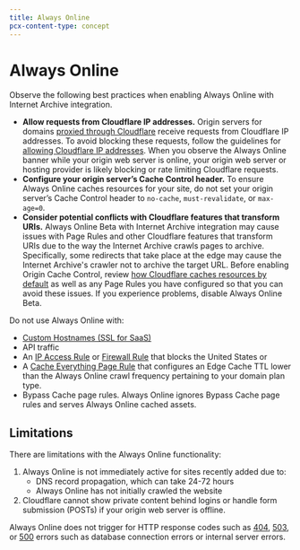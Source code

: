 ```yaml
---
title: Always Online
pcx-content-type: concept
---
```


# Always Online

Observe the following best practices when enabling Always Online with Internet Archive integration.

- **Allow requests from Cloudflare IP addresses.** Origin servers for domains [proxied through Cloudflare](https://support.cloudflare.com/hc/articles/205195708#h_815d1b1e-74cf-4a5f-b477-e441a76ac3fd) receive requests from Cloudflare IP addresses. To avoid blocking these requests, follow the guidelines for [allowing Cloudflare IP addresses](https://support.cloudflare.com/hc/articles/201897700). When you observe the Always Online banner while your origin web server is online, your origin web server or hosting provider is likely blocking or rate limiting Cloudflare requests.
- **Configure your origin server’s Cache Control header.** To ensure Always Online caches resources for your site, do not set your origin server’s Cache Control header to `no-cache`, `must-revalidate`, or `max-age=0`.
- **Consider potential conflicts with Cloudflare features that transform URIs.** Always Online Beta with Internet Archive integration may cause issues with Page Rules and other Cloudflare features that transform URIs due to the way the Internet Archive crawls pages to archive. Specifically, some redirects that take place at the edge may cause the Internet Archive's crawler not to archive the target URL. Before enabling Origin Cache Control, review [how Cloudflare caches resources by default](/about/default-cache-behavior) as well as any Page Rules you have configured so that you can avoid these issues. If you experience problems, disable Always Online Beta.

Do not use Always Online with:

- [Custom Hostnames (SSL for SaaS)](https://developers.cloudflare.com/ssl/ssl-for-saas)
- API traffic
- An [IP Access Rule](https://support.cloudflare.com/hc/articles/217074967) or [Firewall Rule](https://support.cloudflare.com/hc/articles/360016473712) that blocks the United States or
- A [Cache Everything Page Rule](/how-to/create-page-rules#cache-everything) that configures an Edge Cache TTL lower than the Always Online crawl frequency pertaining to your domain plan type.
- Bypass Cache page rules. Always Online ignores Bypass Cache page rules and serves Always Online cached assets.

## Limitations

There are limitations with the Always Online functionality:

1. Always Online is not immediately active for sites recently added due to:
   - DNS record propagation, which can take 24-72 hours
   - Always Online has not initially crawled the website
2. Cloudflare cannot show private content behind logins or handle form submission (POSTs) if your origin web server is offline.

Always Online does not trigger for HTTP response codes such as [404](https://support.cloudflare.com/hc/articles/115003014512#code_404), [503](https://support.cloudflare.com/hc/articles/115003011431#503error), or [500](https://support.cloudflare.com/hc/articles/115003011431#500error) errors such as database connection errors or internal server errors.

